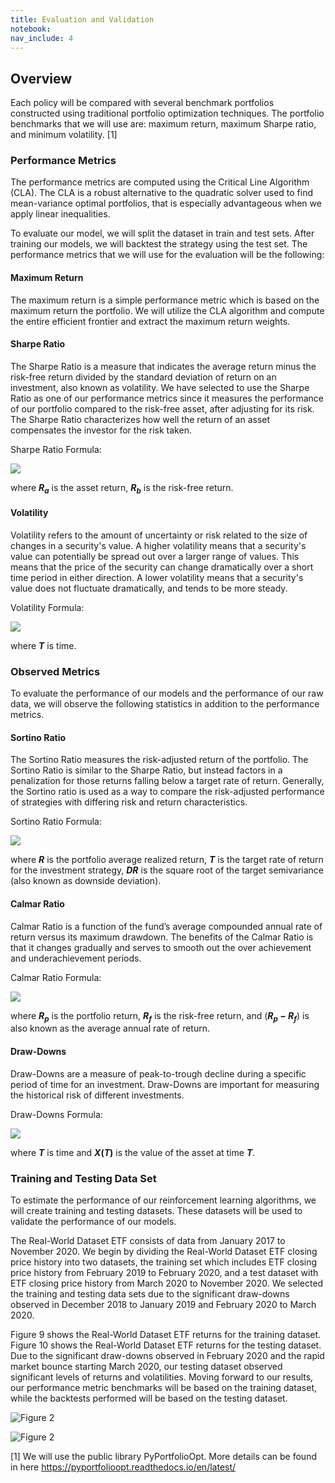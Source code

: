 ```yaml
---
title: Evaluation and Validation
notebook:
nav_include: 4
---
```


## Overview

Each policy will be compared with several benchmark portfolios constructed using traditional portfolio optimization techniques. The portfolio benchmarks that we will use are: maximum return, maximum Sharpe ratio, and minimum volatility. [1]

### Performance Metrics

The performance metrics are computed using the Critical Line Algorithm (CLA). The CLA is a robust alternative to the quadratic solver used to find mean-variance optimal portfolios, that is especially advantageous when we apply linear inequalities.

To evaluate our model, we will split the dataset in train and test sets. After training our models, we will backtest the strategy using the test set. The performance metrics that we will use for the evaluation will be the following:

#### Maximum Return

The maximum return is a simple performance metric which is based on the maximum return the portfolio. We will utilize the CLA algorithm and compute the entire efficient frontier and extract the maximum return weights.

#### Sharpe Ratio

The Sharpe Ratio is a measure that indicates the average return minus the risk-free return divided by the standard deviation of return on an investment, also known as volatility. We have selected to use the Sharpe Ratio as one of our performance metrics since it measures the performance of our portfolio compared to the risk-free asset, after adjusting for its risk. The Sharpe Ratio characterizes how well the return of an asset compensates the investor for the risk taken.

Sharpe Ratio Formula:

<img src="https://render.githubusercontent.com/render/math?math=S_{a} = \frac{E[R_{a} - R_{b}]}{\sigma_{a}} = \frac{E[R_{a} - R_{b}]}{\sqrt{var[R_{a} - R_{b}]}}">

where ***R*<sub>*a*</sub>** is the asset return, ***R*<sub>*b*</sub>** is the risk-free return.

#### Volatility

Volatility refers to the amount of uncertainty or risk related to the size of changes in a security's value. A higher volatility means that a security's value can potentially be spread out over a larger range of values. This means that the price of the security can change dramatically over a short time period in either direction. A lower volatility means that a security's value does not fluctuate dramatically, and tends to be more steady.

Volatility Formula:

<img src="https://render.githubusercontent.com/render/math?math=\sigma_T = \sigma * \sqrt{T}">

where ***T*** is time.

### Observed Metrics

To evaluate the performance of our models and the performance of our raw data, we will observe the following statistics in addition to the performance metrics.

#### Sortino Ratio

The Sortino Ratio measures the risk-adjusted return of the portfolio. The Sortino Ratio is similar to the Sharpe Ratio, but instead factors in a penalization for those returns falling below a target rate of return.  Generally, the Sortino ratio is used as a way to compare the risk-adjusted performance of strategies with differing risk and return characteristics. 

Sortino Ratio Formula:

<img src="https://render.githubusercontent.com/render/math?math=S = \frac{R - T}{DR}">

where ***R*** is the portfolio average realized return, ***T*** is the target rate of return for the investment strategy, ***DR*** is the square root of the target semivariance (also known as downside deviation). 


#### Calmar Ratio
Calmar Ratio is a function of the fund’s average compounded annual rate of return versus its maximum drawdown.  The benefits of the Calmar Ratio is that it changes gradually and serves to smooth out the over achievement and underachievement periods.

Calmar Ratio Formula:

<img src="https://render.githubusercontent.com/render/math?math=\text{Calmar Ratio} = \frac{R_{p} - R_{f}}{Maximum Drawdown}">

where ***R*<sub>*p*</sub>** is the portfolio return, ***R*<sub>*f*</sub>** is the risk-free return, and (***R*<sub>*p*</sub> − *R*<sub>*f*</sub>**) is also known as the average annual rate of return. 

#### Draw-Downs

Draw-Downs are a measure of peak-to-trough decline during a specific period of time for an investment. Draw-Downs are important for measuring the historical risk of different investments.

Draw-Downs Formula:

<img src="https://render.githubusercontent.com/render/math?math=D(T) = max[\max_{t\varepsilon (0, T)}X(t) - X(T), 0] \equiv [\max_{t\varepsilon (0, T)}X(t) - X(T)]">

where ***T*** is time and ***X*(*T*)** is the value of the asset at time ***T***.  

### Training and Testing Data Set

To estimate the performance of our reinforcement learning algorithms, we will create training and testing datasets. These datasets will be used to validate the performance of our models.

The Real-World Dataset ETF consists of data from January 2017 to November 2020. We begin by dividing the Real-World Dataset ETF closing price history into two datasets, the training set which includes ETF closing price history from February 2019 to February 2020, and a test dataset with ETF closing price history from March 2020 to November 2020. We selected the training and testing data sets due to the significant draw-downs observed in December 2018 to January 2019 and February 2020 to March 2020.

Figure 9 shows the Real-World Dataset ETF returns for the training dataset. Figure 10 shows the Real-World Dataset ETF returns for the testing dataset. Due to the significant draw-downs observed in February 2020 and the rapid market bounce starting March 2020, our testing dataset observed significant levels of returns and volatilities. Moving forward to our results, our performance metric benchmarks will be based on the training dataset, while the backtests performed will be based on the testing dataset.

![Figure 2](https://raw.githubusercontent.com/nikatpatel/epsilon-greedy-quants/main/_assets/figure_9.png)

![Figure 2](https://raw.githubusercontent.com/nikatpatel/epsilon-greedy-quants/main/_assets/figure_10.png)


[1] We will use the public library PyPortfolioOpt. More details can be found in here <https://pyportfolioopt.readthedocs.io/en/latest/>
